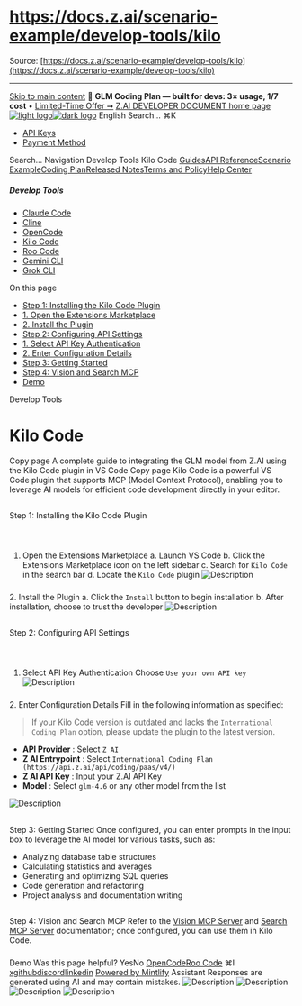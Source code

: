 # https://docs.z.ai/scenario-example/develop-tools/kilo

Source: [https://docs.z.ai/scenario-example/develop-tools/kilo](https://docs.z.ai/scenario-example/develop-tools/kilo)

---

[Skip to main content](https://docs.z.ai/scenario-example/develop-tools/kilo#content-area)
🚀 **GLM Coding Plan — built for devs: 3× usage, 1/7 cost** • [Limited-Time Offer ➞](https://z.ai/subscribe?utm_campaign=Platform_Ops&_channel_track_key=DaprgHIc)
[Z.AI DEVELOPER DOCUMENT home page![light logo](https://mintcdn.com/zhipu-32152247/B_E8wI-eiNa1QlPV/logo/dark.svg?fit=max&auto=format&n=B_E8wI-eiNa1QlPV&q=85&s=75deefa9dea5bdbc84d4da68885c267f)![dark logo](https://mintcdn.com/zhipu-32152247/B_E8wI-eiNa1QlPV/logo/light.svg?fit=max&auto=format&n=B_E8wI-eiNa1QlPV&q=85&s=c1ecf1af358fa8eeab8c06052337f8f6)](https://z.ai/model-api)
English
Search...
⌘K
  * [API Keys](https://z.ai/manage-apikey/apikey-list)
  * [Payment Method](https://z.ai/manage-apikey/billing)


Search...
Navigation
Develop Tools
Kilo Code
[Guides](https://docs.z.ai/guides/overview/quick-start)[API Reference](https://docs.z.ai/api-reference/introduction)[Scenario Example](https://docs.z.ai/scenario-example/develop-tools/claude)[Coding Plan](https://docs.z.ai/devpack/overview)[Released Notes](https://docs.z.ai/release-notes/new-released)[Terms and Policy](https://docs.z.ai/legal-agreement/privacy-policy)[Help Center](https://docs.z.ai/help/faq)
##### Develop Tools
  * [Claude Code](https://docs.z.ai/scenario-example/develop-tools/claude)
  * [Cline](https://docs.z.ai/scenario-example/develop-tools/cline)
  * [OpenCode](https://docs.z.ai/scenario-example/develop-tools/opencode)
  * [Kilo Code](https://docs.z.ai/scenario-example/develop-tools/kilo)
  * [Roo Code](https://docs.z.ai/scenario-example/develop-tools/roo)
  * [Gemini CLI](https://docs.z.ai/scenario-example/develop-tools/gemini)
  * [Grok CLI](https://docs.z.ai/scenario-example/develop-tools/gork)


On this page
  * [Step 1: Installing the Kilo Code Plugin](https://docs.z.ai/scenario-example/develop-tools/kilo#step-1%3A-installing-the-kilo-code-plugin)
  * [1. Open the Extensions Marketplace](https://docs.z.ai/scenario-example/develop-tools/kilo#1-open-the-extensions-marketplace)
  * [2. Install the Plugin](https://docs.z.ai/scenario-example/develop-tools/kilo#2-install-the-plugin)
  * [Step 2: Configuring API Settings](https://docs.z.ai/scenario-example/develop-tools/kilo#step-2%3A-configuring-api-settings)
  * [1. Select API Key Authentication](https://docs.z.ai/scenario-example/develop-tools/kilo#1-select-api-key-authentication)
  * [2. Enter Configuration Details](https://docs.z.ai/scenario-example/develop-tools/kilo#2-enter-configuration-details)
  * [Step 3: Getting Started](https://docs.z.ai/scenario-example/develop-tools/kilo#step-3%3A-getting-started)
  * [Step 4: Vision and Search MCP](https://docs.z.ai/scenario-example/develop-tools/kilo#step-4%3A-vision-and-search-mcp)
  * [Demo](https://docs.z.ai/scenario-example/develop-tools/kilo#demo)


Develop Tools
# Kilo Code
Copy page
A complete guide to integrating the GLM model from Z.AI using the Kilo Code plugin in VS Code
Copy page
Kilo Code is a powerful VS Code plugin that supports MCP (Model Context Protocol), enabling you to leverage AI models for efficient code development directly in your editor.
##
[​](https://docs.z.ai/scenario-example/develop-tools/kilo#step-1%3A-installing-the-kilo-code-plugin)
Step 1: Installing the Kilo Code Plugin
###
[​](https://docs.z.ai/scenario-example/develop-tools/kilo#1-open-the-extensions-marketplace)
1. Open the Extensions Marketplace
a. Launch VS Code b. Click the Extensions Marketplace icon on the left sidebar c. Search for `Kilo Code` in the search bar d. Locate the `Kilo Code` plugin ![Description](https://cdn.bigmodel.cn/markdown/1753687809443k1.jpg?attname=k1.jpg)
###
[​](https://docs.z.ai/scenario-example/develop-tools/kilo#2-install-the-plugin)
2. Install the Plugin
a. Click the `Install` button to begin installation b. After installation, choose to trust the developer ![Description](https://cdn.bigmodel.cn/markdown/1753687816703k2.jpg?attname=k2.jpg)
##
[​](https://docs.z.ai/scenario-example/develop-tools/kilo#step-2%3A-configuring-api-settings)
Step 2: Configuring API Settings
###
[​](https://docs.z.ai/scenario-example/develop-tools/kilo#1-select-api-key-authentication)
1. Select API Key Authentication
Choose `Use your own API key` ![Description](https://cdn.bigmodel.cn/markdown/1753687824352k3.jpg?attname=k3.jpg)
###
[​](https://docs.z.ai/scenario-example/develop-tools/kilo#2-enter-configuration-details)
2. Enter Configuration Details
Fill in the following information as specified:
> If your Kilo Code version is outdated and lacks the `International Coding Plan` option, please update the plugin to the latest version.
  * **API Provider** : Select `Z AI`
  * **Z AI Entrypoint** : Select `International Coding Plan (https://api.z.ai/api/coding/paas/v4/)`
  * **Z AI API Key** : Input your Z.AI API Key
  * **Model** : Select `glm-4.6` or any other model from the list

![Description](https://cdn.bigmodel.cn/markdown/1760943118846image.png?attname=image.png)
##
[​](https://docs.z.ai/scenario-example/develop-tools/kilo#step-3%3A-getting-started)
Step 3: Getting Started
Once configured, you can enter prompts in the input box to leverage the AI model for various tasks, such as:
  * Analyzing database table structures
  * Calculating statistics and averages
  * Generating and optimizing SQL queries
  * Code generation and refactoring
  * Project analysis and documentation writing


##
[​](https://docs.z.ai/scenario-example/develop-tools/kilo#step-4%3A-vision-and-search-mcp)
Step 4: Vision and Search MCP
Refer to the [Vision MCP Server](https://docs.z.ai/devpack/mcp/vision-mcp-server) and [Search MCP Server](https://docs.z.ai/devpack/mcp/search-mcp-server) documentation; once configured, you can use them in Kilo Code.
###
[​](https://docs.z.ai/scenario-example/develop-tools/kilo#demo)
Demo
Was this page helpful?
YesNo
[OpenCode](https://docs.z.ai/scenario-example/develop-tools/opencode)[Roo Code](https://docs.z.ai/scenario-example/develop-tools/roo)
⌘I
[x](https://x.com/Zai_org)[github](https://github.com/zai-org)[discord](https://discord.gg/QR7SARHRxK)[linkedin](https://www.linkedin.com/company/zdotai/)
[Powered by Mintlify](https://mintlify.com?utm_campaign=poweredBy&utm_medium=referral&utm_source=zhipu-32152247)
Assistant
Responses are generated using AI and may contain mistakes.
![Description](https://cdn.bigmodel.cn/markdown/1753687809443k1.jpg?attname=k1.jpg)
![Description](https://cdn.bigmodel.cn/markdown/1753687816703k2.jpg?attname=k2.jpg)
![Description](https://cdn.bigmodel.cn/markdown/1753687824352k3.jpg?attname=k3.jpg)
![Description](https://cdn.bigmodel.cn/markdown/1760943118846image.png?attname=image.png)
